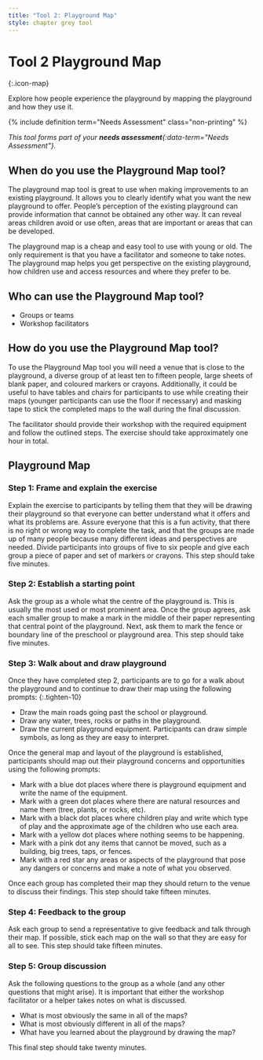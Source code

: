 ```yaml
---
title: "Tool 2: Playground Map"
style: chapter grey tool
---
```


# **Tool 2** Playground Map
{:.icon-map}

Explore how people experience the playground by mapping the playground and how they use it.

{% include definition term="Needs Assessment" class="non-printing" %}

*This tool forms part of your **needs assessment**{:data-term="Needs Assessment"}.*

## When do you use the Playground Map tool?

The playground map tool is great to use when making improvements to an existing playground. It allows you to clearly identify what you want the new playground to offer. People’s perception of the existing playground can provide information that cannot be obtained any other way. It can reveal areas children avoid or use often, areas that are important or areas that can be developed.

The playground map is a cheap and easy tool to use with young or old. The only requirement is that you have a facilitator and someone to take notes. The playground map helps you get perspective on the existing playground, how children use and access resources and where they prefer to be.

## Who can use the Playground Map tool?

-   Groups or teams
-   Workshop facilitators

## How do you use the Playground Map tool?

To use the Playground Map tool you will need a venue that is close to the playground, a diverse group of at least ten to fifteen people, large sheets of blank paper, and coloured markers or crayons. Additionally, it could be useful to have tables and chairs for participants to use while creating their maps (younger participants can use the floor if necessary) and masking tape to stick the completed maps to the wall during the final discussion.

The facilitator should provide their workshop with the required equipment and follow the outlined steps. The exercise should take approximately one hour in total.

## Playground Map

### Step 1: Frame and explain the exercise

Explain the exercise to participants by telling them that they will be drawing their playground so that everyone can better understand what it offers and what its problems are. Assure everyone that this is a fun activity, that there is no right or wrong way to complete the task, and that the groups are made up of many people because many different ideas and perspectives are needed. Divide participants into groups of five to six people and give each group a piece of paper and set of markers or crayons. This step should take five minutes.

### Step 2: Establish a starting point

Ask the group as a whole what the centre of the playground is. This is usually the most used or most prominent area. Once the group agrees, ask each smaller group to make a mark in the middle of their paper representing that central point of the playground. Next, ask them to mark the fence or boundary line of the preschool or playground area. This step should take five minutes.

### Step 3: Walk about and draw playground

Once they have completed step 2, participants are to go for a walk about the playground and to continue to draw their map using the following prompts:
{:.tighten-10}

*   Draw the main roads going past the school or playground.
*   Draw any water, trees, rocks or paths in the playground.
*   Draw the current playground equipment. Participants can draw simple symbols, as long as they are easy to interpret.

Once the general map and layout of the playground is established, participants should map out their playground concerns and opportunities using the following prompts:

*   Mark with a blue dot places where there is playground equipment and write the name of the equipment.
*   Mark with a green dot places where there are natural resources and name them (tree, plants, or rocks, etc).
*   Mark with a black dot places where children play and write which type of play and the approximate age of the children who use each area.
*   Mark with a yellow dot places where nothing seems to be happening.
*   Mark with a pink dot any items that cannot be moved, such as a building, big trees, taps, or fences.
*   Mark with a red star any areas or aspects of the playground that pose any dangers or concerns and make a note of what you observed.

Once each group has completed their map they should return to the venue to discuss their findings. This step should take fifteen minutes.

### Step 4: Feedback to the group

Ask each group to send a representative to give feedback and talk through their map. If possible, stick each map on the wall so that they are easy for all to see. This step should take fifteen minutes.

### Step 5: Group discussion

Ask the following questions to the group as a whole (and any other questions that might arise). It is important that either the workshop facilitator or a helper takes notes on what is discussed.

*   What is most obviously the same in all of the maps?
*   What is most obviously different in all of the maps?
*   What have you learned about the playground by drawing the map?

This final step should take twenty minutes.
